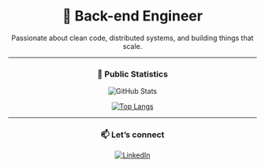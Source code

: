 <div align="center">

# 🥷 Back-end Engineer  
Passionate about clean code, distributed systems, and building things that scale.

---

### 👾 Public Statistics

![GitHub Stats](https://github-readme-stats.vercel.app/api?username=Woodfyn&show_icons=true&theme=transparent&hide_border=true&include_all_commits=true&count_private=true)

[![Top Langs](https://github-readme-stats.vercel.app/api/top-langs/?username=Woodfyn&layout=compact&theme=transparent&hide_border=true&langs_count=6)](https://github.com/Woodfyn)

---

### 📫 Let’s connect

[![LinkedIn](https://img.shields.io/badge/LinkedIn-blue?style=flat&logo=linkedin&logoColor=white)](https://www.linkedin.com/in/vovarud)  

</div>
